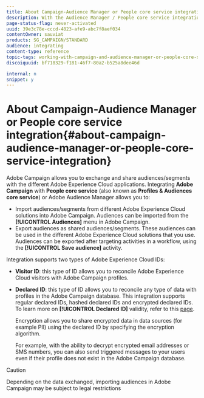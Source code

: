 ```yaml
---
title: About Campaign-Audience Manager or People core service integration
description: With the Audience Manager / People core service integration, you can share audiences or segments within the different Adobe Experience Cloud solutions.
page-status-flag: never-activated
uuid: 39e3c78e-cccd-4823-afe9-abc7f8aef034
contentOwner: sauviat
products: SG_CAMPAIGN/STANDARD
audience: integrating
content-type: reference
topic-tags: working-with-campaign-and-audience-manager-or-people-core-service
discoiquuid: bf718329-f181-46f7-80a2-b525a8dee46d

internal: n
snippet: y
---
```


# About Campaign-Audience Manager or People core service integration{#about-campaign-audience-manager-or-people-core-service-integration}

Adobe Campaign allows you to exchange and share audiences/segments with the different Adobe Experience Cloud applications. Integrating **Adobe Campaign** with **People core service** (also known as **Profiles & Audiences core service**) or Adobe Audience Manager allows you to:

* Import audiences/segments from different Adobe Experience Cloud solutions into Adobe Campaign. Audiences can be imported from the **[!UICONTROL Audiences]** menu in Adobe Campaign.
* Export audiences as shared audiences/segments. These audiences can be used in the different Adobe Experience Cloud solutions that you use. Audiences can be exported after targeting activities in a workflow, using the **[!UICONTROL Save audience]** activity.

Integration supports two types of Adobe Experience Cloud IDs:

* **Visitor ID**: this type of ID allows you to reconcile Adobe Experience Cloud visitors with Adobe Campaign profiles.
* **Declared ID**: this type of ID allows you to reconcile any type of data with profiles in the Adobe Campaign database. This integration supports regular declared IDs, hashed declared IDs and encrypted declared IDs. To learn more on **[!UICONTROL Declared ID]** validity, refer to this [page](../../integrating/using/provisioning-and-configuring-integration-with-audience-manager-or-people-core-service.md).

  Encryption allows you to share encrypted data in data sources (for example PII) using the declared ID by specifying the encryption algorithm.

  For example, with the ability to decrypt encrypted email addresses or SMS numbers, you can also send triggered messages to your users even if their profile does not exist in the Adobe Campaign database.

>[!CAUTION]
>
>Depending on the data exchanged, importing audiences in Adobe Campaign may be subject to legal restrictions

